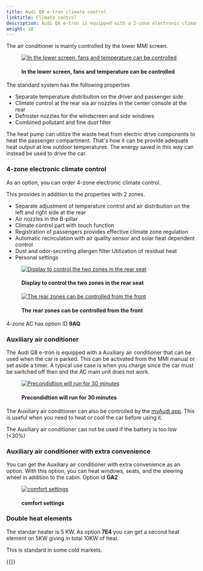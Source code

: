 ```yaml
---
title: Audi Q8 e-tron climate control
linktitle: Climate control
description: Audi Q8 e-tron is equipped with a 2-zone electronic climate control with heat pump as standard.
weight: 10
---
```

<!-- markdownlint-disable MD033 -->
The air conditioner is mainly controlled by the lower MMI screen.

<figure>
    <a href="https://media.electrichasgoneaudi.net/multimedia/models/e-tron/technology/climatecontrol/accontrol.jpg">
        <img src="https://media.electrichasgoneaudi.net/multimedia/models/e-tron/technology/climatecontrol/accontrols.jpg"
        alt="In the lower screen, fans and temperature can be controlled" title="In the lower screen, fans and temperature can be controlled">
    </a>
    <figcaption><h4>In the lower screen, fans and temperature can be controlled</h4></figcaption>
</figure>

The standard system has the following properties

- Separate temperature distribution on the driver and passenger side
- Climate control at the rear via air nozzles in the center console at the rear
- Defroster nozzles for the windscreen and side windows
- Combined pollutant and fine dust filter

The heat pump can utilize the waste heat from electric drive components to heat the passenger compartment. That's how it can be
provide adequate heat output at low outdoor temperatures. The energy saved in this way can instead be used to
drive the car.

### 4-zone electronic climate control

As an option, you can order 4-zone electronic climate control.

This provides in addition to the properties with 2 zones.

- Separate adjustment of temperature control and air distribution on the left and right side at the rear
- Air nozzles in the B-pillar
- Climate control part with touch function
- Registration of passengers provides effective climate zone regulation
- Automatic recirculation with air quality sensor and solar heat dependent control
- Dust and odor-secreting allergen filter
Utilization of residual heat
- Personal settings

<figure>
    <a href="https://media.electrichasgoneaudi.net/multimedia/models/e-tron/technology/climatecontrol/4zone.jpg">
        <img src="https://media.electrichasgoneaudi.net/multimedia/models/e-tron/technology/climatecontrol/4zones.jpg"
        alt="Display to control the two zones in the rear seat" title="Display to control the two zones in the rear seat">
    </a>
    <figcaption><h4>Display to control the two zones in the rear seat</h4></figcaption>
</figure>

<figure>
    <a href="https://media.electrichasgoneaudi.net/multimedia/models/e-tron/technology/climatecontrol/firstscreenmenu.jpg">
        <img src="https://media.electrichasgoneaudi.net/multimedia/models/e-tron/technology/climatecontrol/firstscreenmenus.jpg"
        alt="The rear zones can be controlled from the front" title="The rear zones can be controlled from the front">
    </a>
    <figcaption><h4>The rear zones can be controlled from the front</h4></figcaption>
</figure>

4-zone AC has option ID **9AQ**

### Auxiliary air conditioner

The Audi Q8 e-tron is equipped with a Auxiliary air conditioner that can be used when the car is parked. This can be activated
from the MMI manual or set aside a timer. A typical use case is when you charge since the car must be switched off then and the AC main unit does not work.

<figure>
    <a href="https://media.electrichasgoneaudi.net/multimedia/models/e-tron/technology/climatecontrol/precondition.jpg">
        <img src="https://media.electrichasgoneaudi.net/multimedia/models/e-tron/technology/climatecontrol/preconditions.jpg"
        alt="Precondidtion will run for 30 minutes" title="Precondidtion will run for 30 minutes">
    </a>
    <figcaption><h4>Precondidtion will run for 30 minutes</h4></figcaption>
</figure>

The Auxiliary air conditioner can also be controlled by the [myAudi app](../../technology/audiconnect/myaudi/). This is useful when you need to heat or cool the car before using it.

The Auxiliary air conditioner can not be used if the battery is too low (<30%)

### Auxiliary air conditioner with extra convenience

You can get the Auxiliary air conditioner with extra convenience as an option. With this option, you can heat windows, seats, and the steering wheel in addition to the cabin.
 Option id **GA2**

<figure>
    <a href="https://media.electrichasgoneaudi.net/multimedia/models/e-tron/technology/climatecontrol/conviencesettings.jpg">
        <img src="https://media.electrichasgoneaudi.net/multimedia/models/e-tron/technology/climatecontrol/conviencesettingss.jpg"
        alt="comfort settings" title="comfort settings">
    </a>
    <figcaption><h4>comfort settings</h4></figcaption>
</figure>

### Double heat elements

The standar heater is 5 KW. As option **7E4** you can get a second heat element on 5KW giving in total 10KW of heat.

This is standard in some cold markets.

{{<children description="true" />}}
